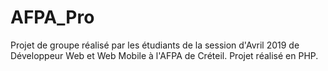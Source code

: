 # AFPA_Pro
Projet de groupe réalisé par les étudiants de la session d'Avril 2019 de Développeur Web et Web Mobile à l'AFPA de Créteil. Projet réalisé en PHP.
